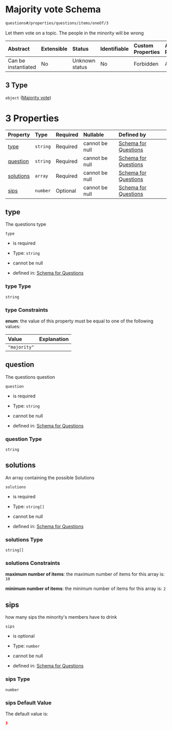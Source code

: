 # Majority vote Schema

```txt
questions#/properties/questions/items/oneOf/3
```

Let them vote on a topic. The people in the minority will be wrong

| Abstract            | Extensible | Status         | Identifiable | Custom Properties | Additional Properties | Access Restrictions | Defined In                                                                    |
| :------------------ | :--------- | :------------- | :----------- | :---------------- | :-------------------- | :------------------ | :---------------------------------------------------------------------------- |
| Can be instantiated | No         | Unknown status | No           | Forbidden         | Allowed               | none                | [questions.schema.json*](../out/questions.schema.json "open original schema") |

## 3 Type

`object` ([Majority vote](questions-definitions-majority-vote.md))

# 3 Properties

| Property                | Type     | Required | Nullable       | Defined by                                                                                                                                         |
| :---------------------- | :------- | :------- | :------------- | :------------------------------------------------------------------------------------------------------------------------------------------------- |
| [type](#type)           | `string` | Required | cannot be null | [Schema for Questions](questions-definitions-majority-vote-properties-type.md "questions#/definitions/majorityQuestion/properties/type")           |
| [question](#question)   | `string` | Required | cannot be null | [Schema for Questions](questions-definitions-majority-vote-properties-question.md "questions#/definitions/majorityQuestion/properties/question")   |
| [solutions](#solutions) | `array`  | Required | cannot be null | [Schema for Questions](questions-definitions-majority-vote-properties-solutions.md "questions#/definitions/majorityQuestion/properties/solutions") |
| [sips](#sips)           | `number` | Optional | cannot be null | [Schema for Questions](questions-definitions-majority-vote-properties-sips.md "questions#/definitions/majorityQuestion/properties/sips")           |

## type

The questions type

`type`

*   is required

*   Type: `string`

*   cannot be null

*   defined in: [Schema for Questions](questions-definitions-majority-vote-properties-type.md "questions#/definitions/majorityQuestion/properties/type")

### type Type

`string`

### type Constraints

**enum**: the value of this property must be equal to one of the following values:

| Value        | Explanation |
| :----------- | :---------- |
| `"majority"` |             |

## question

The questions question

`question`

*   is required

*   Type: `string`

*   cannot be null

*   defined in: [Schema for Questions](questions-definitions-majority-vote-properties-question.md "questions#/definitions/majorityQuestion/properties/question")

### question Type

`string`

## solutions

An array containing the possible Solutions

`solutions`

*   is required

*   Type: `string[]`

*   cannot be null

*   defined in: [Schema for Questions](questions-definitions-majority-vote-properties-solutions.md "questions#/definitions/majorityQuestion/properties/solutions")

### solutions Type

`string[]`

### solutions Constraints

**maximum number of items**: the maximum number of items for this array is: `10`

**minimum number of items**: the minimum number of items for this array is: `2`

## sips

how many sips the minority's members have to drink

`sips`

*   is optional

*   Type: `number`

*   cannot be null

*   defined in: [Schema for Questions](questions-definitions-majority-vote-properties-sips.md "questions#/definitions/majorityQuestion/properties/sips")

### sips Type

`number`

### sips Default Value

The default value is:

```json
3
```
